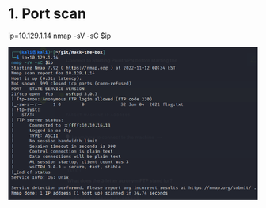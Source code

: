 # 1. Port scan
ip=10.129.1.14
nmap -sV -sC $ip

![c5107f5e0086222bde42beb02b335f1e.png](../_resources/c5107f5e0086222bde42beb02b335f1e.png)